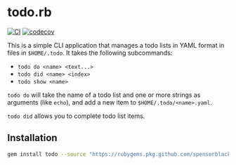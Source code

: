 # todo.rb

[![CI](https://github.com/spenserblack/todo.rb/actions/workflows/ci.yml/badge.svg)](https://github.com/spenserblack/todo.rb/actions/workflows/ci.yml)
[![codecov](https://codecov.io/gh/spenserblack/todo.rb/branch/main/graph/badge.svg?token=OfJG8wqItt)](https://codecov.io/gh/spenserblack/todo.rb)

This is a simple CLI application that manages a todo lists in YAML format in files in
`$HOME/.todo`. It takes the following subcommands:

- `todo do <name> <text...>`
- `todo did <name> <index>`
- `todo show <name>`

`todo do` will take the name of a todo list and one or more strings as arguments (like `echo`),
and add a new item to `$HOME/.todo/<name>.yaml`.

`todo did` allows you to complete todo list items.

## Installation

```bash
gem install todo --source "https://rubygems.pkg.github.com/spenserblack"
```
